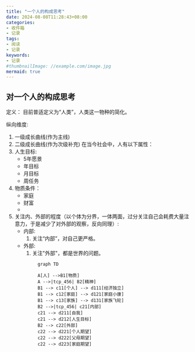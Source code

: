 ```yaml
---
title: "一个人的构成思考"
date: 2024-08-08T11:28:43+08:00
categories:
- 收件箱
- 记录
tags:
- 阅读
- 记录
keywords:
- 记录
#thumbnailImage: //example.com/image.jpg
mermaid: true
---
```


<!--more-->
## 对一个人的构成思考
定义： 目前普适定义为“人类”，人类这一物种的简化。  

纵向维度:
1. 一级成长曲线(作为主线)
2. 二级成长曲线(作为次级补充)
在当今社会中，人有以下属性：
1. 人生目标:
    - 5年愿景
    - 年目标
    - 月目标
    - 周任务
2. 物质条件：
    - 家庭
    - 财富
    - 
3. 关注内、外部的程度（以个体为分界，一体两面，过分关注自己会耗费大量注意力，于是减少了对外部的观察，反向同理）:
    - 内部:
        1. 关注“内部”，对自己更严格。
    - 外部:
        1. 关注"外部"，都是世界的问题。
```mermaid
            graph TD

            A[人] -->B1[物质]
            A -->|tcp_456| B2[精神]
            B1 --> c11[个人] --> d111[经济独立]
            B1 --> c12[家庭] --> d121[家庭小康]
            B1 --> c13[家族] --> d131[家族飞轮]
            B2 -->|tcp_456| c21[内部]
            c21 --> d211[自我]
            c21 --> d212[人生目标]
            B2 --> c22[外部]
            c22 --> d221[个人期望]
            c22 --> d222[父母期望]
            c22 --> d223[家庭期望]


```
